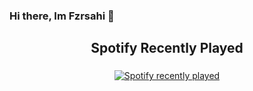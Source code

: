 ### Hi there, Im Fzrsahi 👋  
<h2 align="center">Spotify Recently Played</h2>

###
<div align="center">
  <a href="https://open.spotify.com/user/217m35ge7d3slyvoh5dno6qyi">
    <img src="https://spotify-recently-played-readme.vercel.app/api?user=317m4z2f4qjfjnjetknicffzwfsu" alt="Spotify recently played"  />
  </a>
</div>



